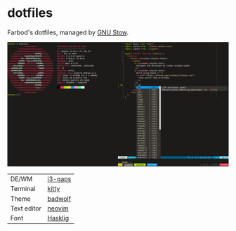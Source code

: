 # dotfiles

Farbod's dotfiles, managed by [GNU Stow](https://www.gnu.org/software/stow/).

![screenshot](https://github.com/farbodsz/dotfiles/blob/master/screenshot.png?raw=true)

|             |                                            |
| ----------- | ------------------------------------------ |
| DE/WM       | [i3-gaps](https://github.com/Airblader/i3) |
| Terminal    | [kitty](https://sw.kovidgoyal.net/kitty/)  |
| Theme       | [badwolf](https://github.com/sjl/badwolf)  |
| Text editor | [neovim](https://github.com/neovim/neovim) |
| Font        | [Hasklig](https://github.com/i-tu/Hasklig) |
